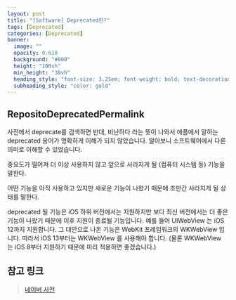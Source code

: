```yaml
---
layout: post
title: "[Software] Deprecated란?"
tags: [Deprecated]
categories: [Deprecated]
banner:
  image: ""
  opacity: 0.618
  background: "#000"
  height: "100vh"
  min_height: "38vh"
  heading_style: "font-size: 3.25em; font-weight: bold; text-decoration: underline"
  subheading_style: "color: gold"
--- 
```



## RepositoDeprecatedPermalink
사전에서 deprecate를 검색하면 반대, 비난하다 라는 뜻이 나와서 애플에서 말하는 deprecated 용어가 명확하게 이해가 되지 않았습니다. 알아보니 소프트웨어에서 다른 의미로 이해할 수 있었습니다.

중요도가 떨어져 더 이상 사용하지 않고 앞으로 사라지게 될 (컴퓨터 시스템 등) 기능을 말한다.

어떤 기능을 아직 사용하고 있지만 새로운 기능이 나왔기 때문에 조만간 사라지게 될 상태를 말한다.

deprecated 될 기능은 iOS 하위 버전에서는 지원하지만 보다 최신 버전에서는 더 좋은 기능이 나왔기 때문에 이후 지원이 종료될 기능입니다. 예를 들어 UIWebView 는 iOS 12까지 지원합니다. 그 대안으로 나온 기능은 WebKit 프레임워크의 WKWebView 입니다. 따라서 iOS 13부터는 WKWebView 를 사용해야 합니다. (물론 WKWebView 는 iOS 8부터 지원하기 때문에 미리 적용하면 좋겠습니다.)


## 참고 링크 
> [네이버 사전](https://en.dict.naver.com/#/entry/enko/c4dbe94228834e2597a64ca4094f3f22)